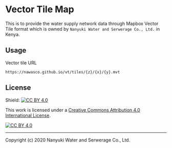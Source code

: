 # Vector Tile Map

This is to provide the water supply network data through Mapbox Vector Tile format which is owned by `Nanyuki Water and Serwerage Co., Ltd.` in Kenya.

## Usage

Vector tile URL
```
https://nawasco.github.io/vt/tiles/{z}/{x}/{y}.mvt
```

## License

Shield: [![CC BY 4.0][cc-by-shield]][cc-by]

This work is licensed under a [Creative Commons Attribution 4.0 International
License][cc-by].

[![CC BY 4.0][cc-by-image]][cc-by]

[cc-by]: http://creativecommons.org/licenses/by/4.0/
[cc-by-image]: https://i.creativecommons.org/l/by/4.0/88x31.png
[cc-by-shield]: https://img.shields.io/badge/License-CC%20BY%204.0-lightgrey.svg


---
Copyright (c) 2020 Nanyuki Water and Serwerage Co., Ltd.
